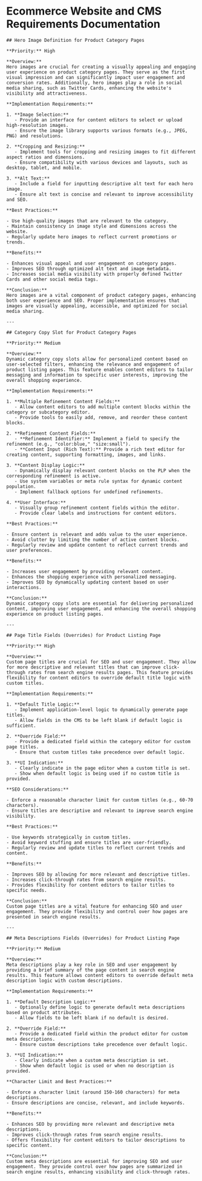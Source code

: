 # Ecommerce Website and CMS Requirements Documentation

    ## Hero Image Definition for Product Category Pages

    **Priority:** High

    **Overview:**
    Hero images are crucial for creating a visually appealing and engaging user experience on product category pages. They serve as the first visual impression and can significantly impact user engagement and conversion rates. Additionally, hero images play a role in social media sharing, such as Twitter Cards, enhancing the website's visibility and attractiveness.

    **Implementation Requirements:**

    1. **Image Selection:**
       - Provide an interface for content editors to select or upload high-resolution images.
       - Ensure the image library supports various formats (e.g., JPEG, PNG) and resolutions.

    2. **Cropping and Resizing:**
       - Implement tools for cropping and resizing images to fit different aspect ratios and dimensions.
       - Ensure compatibility with various devices and layouts, such as desktop, tablet, and mobile.

    3. **Alt Text:**
       - Include a field for inputting descriptive alt text for each hero image.
       - Ensure alt text is concise and relevant to improve accessibility and SEO.

    **Best Practices:**

    - Use high-quality images that are relevant to the category.
    - Maintain consistency in image style and dimensions across the website.
    - Regularly update hero images to reflect current promotions or trends.

    **Benefits:**

    - Enhances visual appeal and user engagement on category pages.
    - Improves SEO through optimized alt text and image metadata.
    - Increases social media visibility with properly defined Twitter Cards and other social media tags.

    **Conclusion:**
    Hero images are a vital component of product category pages, enhancing both user experience and SEO. Proper implementation ensures that images are visually appealing, accessible, and optimized for social media sharing.

    ---

    ## Category Copy Slot for Product Category Pages

    **Priority:** Medium

    **Overview:**
    Dynamic category copy slots allow for personalized content based on user-selected filters, enhancing the relevance and engagement of product listing pages. This feature enables content editors to tailor messaging and information to specific user interests, improving the overall shopping experience.

    **Implementation Requirements:**

    1. **Multiple Refinement Content Fields:**
       - Allow content editors to add multiple content blocks within the category or subcategory editor.
       - Provide tools to easily add, remove, and reorder these content blocks.

    2. **Refinement Content Fields:**
       - **Refinement Identifier:** Implement a field to specify the refinement (e.g., "color:blue," "size:small").
       - **Content Input (Rich Text):** Provide a rich text editor for creating content, supporting formatting, images, and links.

    3. **Content Display Logic:**
       - Dynamically display relevant content blocks on the PLP when the corresponding refinement is active.
       - Use system variables or meta rule syntax for dynamic content population.
       - Implement fallback options for undefined refinements.

    4. **User Interface:**
       - Visually group refinement content fields within the editor.
       - Provide clear labels and instructions for content editors.

    **Best Practices:**

    - Ensure content is relevant and adds value to the user experience.
    - Avoid clutter by limiting the number of active content blocks.
    - Regularly review and update content to reflect current trends and user preferences.

    **Benefits:**

    - Increases user engagement by providing relevant content.
    - Enhances the shopping experience with personalized messaging.
    - Improves SEO by dynamically updating content based on user interactions.

    **Conclusion:**
    Dynamic category copy slots are essential for delivering personalized content, improving user engagement, and enhancing the overall shopping experience on product listing pages.

    ---

    ## Page Title Fields (Overrides) for Product Listing Page

    **Priority:** High

    **Overview:**
    Custom page titles are crucial for SEO and user engagement. They allow for more descriptive and relevant titles that can improve click-through rates from search engine results pages. This feature provides flexibility for content editors to override default title logic with custom titles.

    **Implementation Requirements:**

    1. **Default Title Logic:**
       - Implement application-level logic to dynamically generate page titles.
       - Allow fields in the CMS to be left blank if default logic is sufficient.

    2. **Override Field:**
       - Provide a dedicated field within the category editor for custom page titles.
       - Ensure that custom titles take precedence over default logic.

    3. **UI Indication:**
       - Clearly indicate in the page editor when a custom title is set.
       - Show when default logic is being used if no custom title is provided.

    **SEO Considerations:**

    - Enforce a reasonable character limit for custom titles (e.g., 60-70 characters).
    - Ensure titles are descriptive and relevant to improve search engine visibility.

    **Best Practices:**

    - Use keywords strategically in custom titles.
    - Avoid keyword stuffing and ensure titles are user-friendly.
    - Regularly review and update titles to reflect current trends and content.

    **Benefits:**

    - Improves SEO by allowing for more relevant and descriptive titles.
    - Increases click-through rates from search engine results.
    - Provides flexibility for content editors to tailor titles to specific needs.

    **Conclusion:**
    Custom page titles are a vital feature for enhancing SEO and user engagement. They provide flexibility and control over how pages are presented in search engine results.

    ---

    ## Meta Descriptions Fields (Overrides) for Product Listing Page

    **Priority:** Medium

    **Overview:**
    Meta descriptions play a key role in SEO and user engagement by providing a brief summary of the page content in search engine results. This feature allows content editors to override default meta description logic with custom descriptions.

    **Implementation Requirements:**

    1. **Default Description Logic:**
       - Optionally define logic to generate default meta descriptions based on product attributes.
       - Allow fields to be left blank if no default is desired.

    2. **Override Field:**
       - Provide a dedicated field within the product editor for custom meta descriptions.
       - Ensure custom descriptions take precedence over default logic.

    3. **UI Indication:**
       - Clearly indicate when a custom meta description is set.
       - Show when default logic is used or when no description is provided.

    **Character Limit and Best Practices:**

    - Enforce a character limit (around 150-160 characters) for meta descriptions.
    - Ensure descriptions are concise, relevant, and include keywords.

    **Benefits:**

    - Enhances SEO by providing more relevant and descriptive meta descriptions.
    - Improves click-through rates from search engine results.
    - Offers flexibility for content editors to tailor descriptions to specific content.

    **Conclusion:**
    Custom meta descriptions are essential for improving SEO and user engagement. They provide control over how pages are summarized in search engine results, enhancing visibility and click-through rates.
